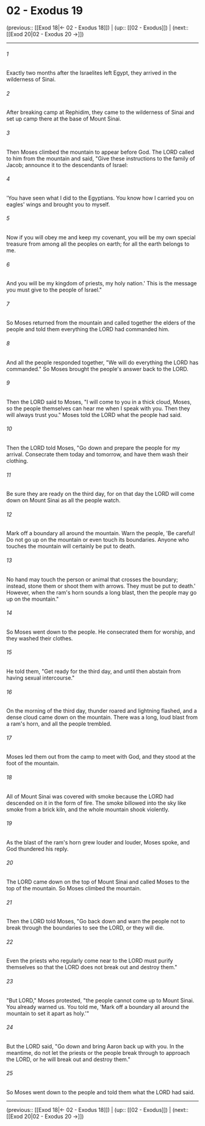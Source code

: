 # 02 - Exodus 19

(previous:: [[Exod 18|← 02 - Exodus 18]]) | (up:: [[02 - Exodus]]) | (next:: [[Exod 20|02 - Exodus 20 →]])

***


###### 1 
Exactly two months after the Israelites left Egypt, they arrived in the wilderness of Sinai. 

###### 2 
After breaking camp at Rephidim, they came to the wilderness of Sinai and set up camp there at the base of Mount Sinai. 

###### 3 
Then Moses climbed the mountain to appear before God. The LORD called to him from the mountain and said, "Give these instructions to the family of Jacob; announce it to the descendants of Israel: 

###### 4 
'You have seen what I did to the Egyptians. You know how I carried you on eagles' wings and brought you to myself. 

###### 5 
Now if you will obey me and keep my covenant, you will be my own special treasure from among all the peoples on earth; for all the earth belongs to me. 

###### 6 
And you will be my kingdom of priests, my holy nation.' This is the message you must give to the people of Israel." 

###### 7 
So Moses returned from the mountain and called together the elders of the people and told them everything the LORD had commanded him. 

###### 8 
And all the people responded together, "We will do everything the LORD has commanded." So Moses brought the people's answer back to the LORD. 

###### 9 
Then the LORD said to Moses, "I will come to you in a thick cloud, Moses, so the people themselves can hear me when I speak with you. Then they will always trust you." Moses told the LORD what the people had said. 

###### 10 
Then the LORD told Moses, "Go down and prepare the people for my arrival. Consecrate them today and tomorrow, and have them wash their clothing. 

###### 11 
Be sure they are ready on the third day, for on that day the LORD will come down on Mount Sinai as all the people watch. 

###### 12 
Mark off a boundary all around the mountain. Warn the people, 'Be careful! Do not go up on the mountain or even touch its boundaries. Anyone who touches the mountain will certainly be put to death. 

###### 13 
No hand may touch the person or animal that crosses the boundary; instead, stone them or shoot them with arrows. They must be put to death.' However, when the ram's horn sounds a long blast, then the people may go up on the mountain." 

###### 14 
So Moses went down to the people. He consecrated them for worship, and they washed their clothes. 

###### 15 
He told them, "Get ready for the third day, and until then abstain from having sexual intercourse." 

###### 16 
On the morning of the third day, thunder roared and lightning flashed, and a dense cloud came down on the mountain. There was a long, loud blast from a ram's horn, and all the people trembled. 

###### 17 
Moses led them out from the camp to meet with God, and they stood at the foot of the mountain. 

###### 18 
All of Mount Sinai was covered with smoke because the LORD had descended on it in the form of fire. The smoke billowed into the sky like smoke from a brick kiln, and the whole mountain shook violently. 

###### 19 
As the blast of the ram's horn grew louder and louder, Moses spoke, and God thundered his reply. 

###### 20 
The LORD came down on the top of Mount Sinai and called Moses to the top of the mountain. So Moses climbed the mountain. 

###### 21 
Then the LORD told Moses, "Go back down and warn the people not to break through the boundaries to see the LORD, or they will die. 

###### 22 
Even the priests who regularly come near to the LORD must purify themselves so that the LORD does not break out and destroy them." 

###### 23 
"But LORD," Moses protested, "the people cannot come up to Mount Sinai. You already warned us. You told me, 'Mark off a boundary all around the mountain to set it apart as holy.'" 

###### 24 
But the LORD said, "Go down and bring Aaron back up with you. In the meantime, do not let the priests or the people break through to approach the LORD, or he will break out and destroy them." 

###### 25 
So Moses went down to the people and told them what the LORD had said.

***

(previous:: [[Exod 18|← 02 - Exodus 18]]) | (up:: [[02 - Exodus]]) | (next:: [[Exod 20|02 - Exodus 20 →]])
